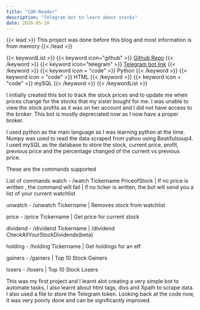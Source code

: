 ```yaml
---
title: "CDR-Reader"
description: "Telegram bot to learn about stocks"
date: 2020-05-10
---
```


{{< lead >}}
This project was done before this blog and most information is from memory
{{< /lead >}}


{{< keywordList >}}
{{< keyword icon="github" >}} [Github Repo](https://github.com/vdhorstnigel/StonksBot) {{< /keyword >}}
{{< keyword icon="telegram" >}} [Telegram bot link](https://t.me/IWannaHaveStonks_Bot) {{< /keyword >}}
{{< keyword icon = "code" >}} Python {{< /keyword >}}
{{< keyword icon = "code" >}} HTML {{< /keyword >}}
{{< keyword icon = "code" >}} mySQL {{< /keyword >}}
{{< /keywordList >}}


I initially created this bot to track the stock prices and to update me when prices change for the stocks that my sister bought for me. I was unable to view the stock profits as it was on her account and I did not have access to the broker. This bot is mostly depreciated now as I now have a proper broker.

I used python as the main language as I was learning python at the time. Numpy was used to read the data scraped from yahoo using Beatifulsoup4. I used mySQL as the database to store the stock, current price, profit, previous price and the percentage changed of the current vs previous price.

These are the commands supported

List of commands watch - /watch Tickername PriceofStock | If no price is written , the command will fail | if no ticker is written, the bot will send you a list of your current watchlist

unwatch - /unwatch Tickername | Removes stock from watchlist

price - /price Tickername | Get price for current stock

dividend - /dividend Tickername | /dividend CheckAllYourStockDividends(beta)

holding - /holding Tickername | Get holdings for an etf

gainers - /gainers | Top 10 Stock Gainers

losers - /losers | Top 10 Stock Losers

This was my first project and I learnt alot creating a very simple bot to automate tasks, I also learnt about html tags, divs and Xpath to scrape data. I also used a file to store the Telegram token. Looking back at the code now, it was very poorly done and can be significantly improved.